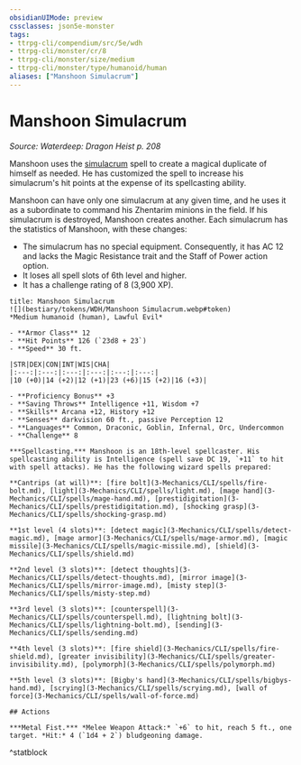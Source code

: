 ```yaml
---
obsidianUIMode: preview
cssclasses: json5e-monster
tags:
- ttrpg-cli/compendium/src/5e/wdh
- ttrpg-cli/monster/cr/8
- ttrpg-cli/monster/size/medium
- ttrpg-cli/monster/type/humanoid/human
aliases: ["Manshoon Simulacrum"]
---
```

# Manshoon Simulacrum
*Source: Waterdeep: Dragon Heist p. 208*  

Manshoon uses the [simulacrum](3-Mechanics/CLI/spells/simulacrum.md) spell to create a magical duplicate of himself as needed. He has customized the spell to increase his simulacrum's hit points at the expense of its spellcasting ability.

Manshoon can have only one simulacrum at any given time, and he uses it as a subordinate to command his Zhentarim minions in the field. If his simulacrum is destroyed, Manshoon creates another. Each simulacrum has the statistics of Manshoon, with these changes:

- The simulacrum has no special equipment. Consequently, it has AC 12 and lacks the Magic Resistance trait and the Staff of Power action option.  
- It loses all spell slots of 6th level and higher.  
- It has a challenge rating of 8 (3,900 XP).  

```ad-statblock
title: Manshoon Simulacrum
![](bestiary/tokens/WDH/Manshoon Simulacrum.webp#token)
*Medium humanoid (human), Lawful Evil*

- **Armor Class** 12
- **Hit Points** 126 (`23d8 + 23`)
- **Speed** 30 ft.

|STR|DEX|CON|INT|WIS|CHA|
|:---:|:---:|:---:|:---:|:---:|:---:|
|10 (+0)|14 (+2)|12 (+1)|23 (+6)|15 (+2)|16 (+3)|

- **Proficiency Bonus** +3
- **Saving Throws** Intelligence +11, Wisdom +7
- **Skills** Arcana +12, History +12
- **Senses** darkvision 60 ft., passive Perception 12
- **Languages** Common, Draconic, Goblin, Infernal, Orc, Undercommon
- **Challenge** 8

***Spellcasting.*** Manshoon is an 18th-level spellcaster. His spellcasting ability is Intelligence (spell save DC 19, `+11` to hit with spell attacks). He has the following wizard spells prepared:

**Cantrips (at will)**: [fire bolt](3-Mechanics/CLI/spells/fire-bolt.md), [light](3-Mechanics/CLI/spells/light.md), [mage hand](3-Mechanics/CLI/spells/mage-hand.md), [prestidigitation](3-Mechanics/CLI/spells/prestidigitation.md), [shocking grasp](3-Mechanics/CLI/spells/shocking-grasp.md)

**1st level (4 slots)**: [detect magic](3-Mechanics/CLI/spells/detect-magic.md), [mage armor](3-Mechanics/CLI/spells/mage-armor.md), [magic missile](3-Mechanics/CLI/spells/magic-missile.md), [shield](3-Mechanics/CLI/spells/shield.md)

**2nd level (3 slots)**: [detect thoughts](3-Mechanics/CLI/spells/detect-thoughts.md), [mirror image](3-Mechanics/CLI/spells/mirror-image.md), [misty step](3-Mechanics/CLI/spells/misty-step.md)

**3rd level (3 slots)**: [counterspell](3-Mechanics/CLI/spells/counterspell.md), [lightning bolt](3-Mechanics/CLI/spells/lightning-bolt.md), [sending](3-Mechanics/CLI/spells/sending.md)

**4th level (3 slots)**: [fire shield](3-Mechanics/CLI/spells/fire-shield.md), [greater invisibility](3-Mechanics/CLI/spells/greater-invisibility.md), [polymorph](3-Mechanics/CLI/spells/polymorph.md)

**5th level (3 slots)**: [Bigby's hand](3-Mechanics/CLI/spells/bigbys-hand.md), [scrying](3-Mechanics/CLI/spells/scrying.md), [wall of force](3-Mechanics/CLI/spells/wall-of-force.md)

## Actions

***Metal Fist.*** *Melee Weapon Attack:* `+6` to hit, reach 5 ft., one target. *Hit:* 4 (`1d4 + 2`) bludgeoning damage.
```
^statblock